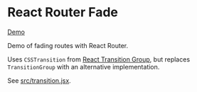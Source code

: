 # React Router Fade

[Demo](https://pauldraper.github.io/react-router-fade/)

Demo of fading routes with React Router.

Uses `CSSTransition` from
[React Transition Group](https://reactcommunity.org/react-transition-group/),
but replaces `TransitionGroup` with an alternative implementation.

See [src/transition.jsx](src/transition.jsx).
